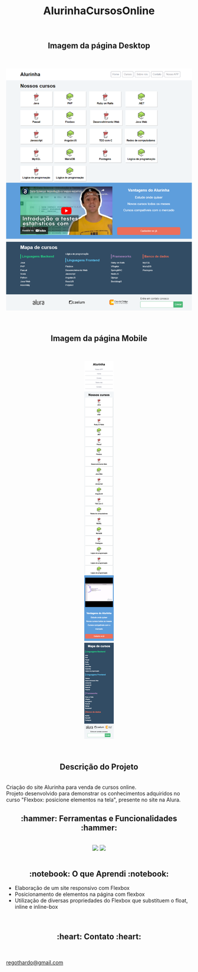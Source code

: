 # <h1 align="center">AlurinhaCursosOnline</h1>

<br>

<h2 align="center"> Imagem da página Desktop </h2>
<br>

![Imagem do site da AluraPlus Desktop](./layouts/Alurinha.png)

<br>

<h2 align="center"> Imagem da página Mobile </h2>
<br>

<div align="center">

![Imagem do site da AluraPlus Mobile](./layouts/alurinha-layout-mobile.png)

</div>

<br>

<h2 align="center"> Descrição do Projeto </h2>
<br>
    Criação do site Alurinha para venda de cursos online.<br>
    Projeto desenvolvido para demonstrar os conhecimentos adquiridos no curso "Flexbox: posicione elementos na tela", presente no site na Alura.
<br>

<h2 align="center"> :hammer:  Ferramentas e Funcionalidades  :hammer: </h2>
<br>
<div align="center">
<img src="https://cdn.jsdelivr.net/gh/devicons/devicon/icons/css3/css3-original.svg" with="40" height="40">
<img src="https://cdn.jsdelivr.net/gh/devicons/devicon/icons/html5/html5-original.svg" with="40" height="40">
</div>
<br>
          
<h2 align="center"> :notebook:  O que Aprendi  :notebook:</h2>

 - Elaboração de um site responsivo com Flexbox
 - Posicionamento de elementos na página com flexbox
 - Utilização de diversas propriedades do Flexbox que substituem o float, inline e inline-box

<br>
 
<h2 align="center"> :heart:  Contato  :heart:</h2>
<br>

regothardo@gmail.com
